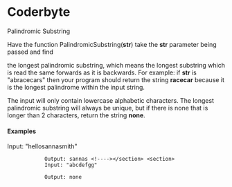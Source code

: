 # Coderbyte

[](https://coderbyte.com/editor/Palindromic%20Substring:Python3/:candidate#user0v6aa63d9)

Palindromic Substring <!----> <!----> <!----> <!---->

Have the function PalindromicSubstring(**str**) take the **str** parameter being passed and find

the longest palindromic substring, which means the longest substring which is read the same forwards as it is backwards. For example: if **str** is "abracecars" then your program should return the string **racecar** because it is the longest palindrome within the input string.

The input will only contain lowercase alphabetic characters. The longest palindromic substring will always be unique, but if there is none that is longer than 2 characters, return the string **none**.

 <!----> <!----> <!---->

#### Examples

<section>
                Input: "hellosannasmith"

                Output: sannas <!----></section> <section>
                Input: "abcdefgg"

                Output: none
